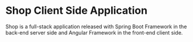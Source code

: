 # Shop Client Side Application

Shop is a full-stack application released with Spring Boot Framework in the back-end server side and Angular Framework in the front-end client side.
